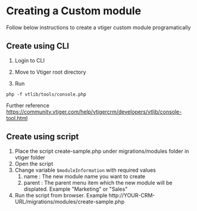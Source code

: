 # Creating a Custom module
Follow below instructions to create a vtiger custom module programatically 

## Create using CLI

1. Login to CLI

2. Move to Vtiger root directory

3. Run 

``php -f vtlib/tools/console.php``


Further reference https://community.vtiger.com/help/vtigercrm/developers/vtlib/console-tool.html

## Create using script
1. Place the script create-sample.php under migrations/modules folder in vtiger folder
2. Open the script
3. Change variable ``$moduleInformation`` with required values
   1. name : The new module name you want to create
   2. parent : The parent menu item which the new module will be displated. Example "Marketing" or "Sales"
4. Run the script from browser. Example http://YOUR-CRM-URL/migrations/modules/create-sample.php

